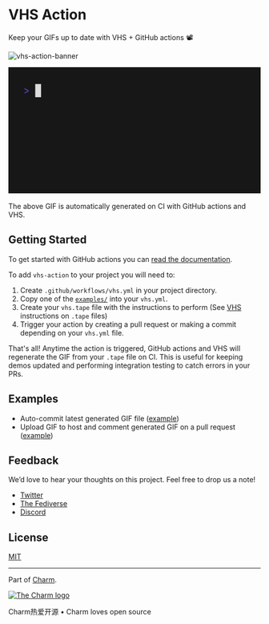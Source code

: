 # VHS Action

Keep your GIFs up to date with VHS + GitHub actions 📽️

![vhs-action-banner](https://user-images.githubusercontent.com/42545625/199841157-0f20a0a3-1ae3-44cb-9b76-7f98cc84b9b0.png)

<img alt="Welcome to VHS!" src="vhs.gif" width="600" />

The above GIF is automatically generated on CI with GitHub actions and VHS.

[vhs]: https://github.com/charmbracelet/vhs

## Getting Started

To get started with GitHub actions you can [read the documentation](https://docs.github.com/en/actions).

To add `vhs-action` to your project you will need to:

1. Create `.github/workflows/vhs.yml` in your project directory.
2. Copy one of the [`examples/`](./examples/) into your `vhs.yml`.
3. Create your `vhs.tape` file with the instructions to perform (See [VHS](https://github.com/charmbracelet/vhs) instructions on `.tape` files)
4. Trigger your action by creating a pull request or making a commit depending on your `vhs.yml` file.

That's all! Anytime the action is triggered, GitHub actions and VHS will regenerate the GIF from your `.tape` file on CI.
This is useful for keeping demos updated and performing integration testing to catch errors in your PRs.

## Examples

* Auto-commit latest generated GIF file ([example](./examples/auto-commit.yml))
* Upload GIF to host and comment generated GIF on a pull request ([example](./examples/comment-pr.yml))

## Feedback

We’d love to hear your thoughts on this project. Feel free to drop us a note!

* [Twitter](https://twitter.com/charmcli)
* [The Fediverse](https://mastodon.social/@charmcli)
* [Discord](https://charm.sh/chat)

## License

[MIT](https://github.com/charmbracelet/vhs/raw/main/LICENSE)

***

Part of [Charm](https://charm.sh).

<a href="https://charm.sh/">
  <img
    alt="The Charm logo"
    width="400"
    src="https://stuff.charm.sh/charm-badge.jpg"
  />
</a>

Charm热爱开源 • Charm loves open source
